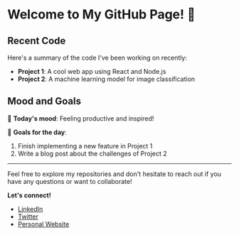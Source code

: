 # Welcome to My GitHub Page! 🚀



## Recent Code

Here's a summary of the code I've been working on recently:

- **Project 1**: A cool web app using React and Node.js
- **Project 2**: A machine learning model for image classification

## Mood and Goals

🌟 **Today's mood**: Feeling productive and inspired!

🎯 **Goals for the day**:

1. Finish implementing a new feature in Project 1
2. Write a blog post about the challenges of Project 2

---

Feel free to explore my repositories and don't hesitate to reach out if you have any questions or want to collaborate!

**Let's connect!**

- [LinkedIn](https://www.linkedin.com/in/your-profile)
- [Twitter](https://twitter.com/your-handle)
- [Personal Website](https://yourwebsite.com)

